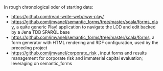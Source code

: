 In rough chronological oder of starting date:

* https://github.com/read-write-web/rww-play/
* https://github.com/jmvanel/semantic_forms/tree/master/scala/forms_play, a quite generic Play! application to navigate the LOD and edit backed by a Jena TDB SPARQL base
* https://github.com/jmvanel/semantic_forms/tree/master/scala/forms, a form generator with HTML rendering and RDF configuration, used by the preceding project
* https://github.com/jmvanel/corporate_risk , input forms and results management for corporate risk and immaterial capital evaluation; leveraging on semantic_forms
